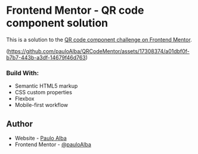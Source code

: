 # Frontend Mentor - QR code component solution

This is a solution to the [QR code component challenge on Frontend Mentor](https://www.frontendmentor.io/challenges/qr-code-component-iux_sIO_H). 


(https://github.com/pauloAlba/QRCodeMentor/assets/17308374/a01dbf0f-b7b7-443b-a3df-14679f46d763)

### Build With:

- Semantic HTML5 markup
- CSS custom properties
- Flexbox
- Mobile-first workflow

## Author

- Website - [Paulo Alba](github.com/pauloAlba)
- Frontend Mentor - [@pauloAlba](https://www.frontendmentor.io/profile/pauloAlba)



